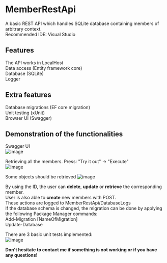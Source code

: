 # MemberRestApi
A basic REST API which handles SQLite database containing members of arbitrary context.\
Recommended IDE: Visual Studio

## Features
The API works in LocalHost\
Data access (Entity framework core)\
Database (SQLite)\
Logger

## Extra features
Database migrations (EF core migration)\
Unit testing (xUnit)\
Browser UI (Swagger)

## Demonstration of the functionalities

Swagger UI\
![image](https://user-images.githubusercontent.com/44393647/155768439-360b5d54-1d0e-404f-936c-43e7bd5dbd0d.png)

Retrieving all the members. Press: "Try it out" -> "Execute"\
![image](https://user-images.githubusercontent.com/44393647/155768682-c50311d4-aa0d-4565-a673-9e5a30373f3d.png)

Some objects should be retrieved
![image](https://user-images.githubusercontent.com/44393647/155769107-3e48d76f-df5a-4f02-81a4-c39ebac69022.png)

By using the ID, the user can **delete**, **update** or **retrieve** the corresponding member.\
User is also able to **create** new members with POST.\
These actions are logged to MemberRestApi/DatabaseLogs\
If the database schema is changed, the migration can be done by applying the following Package Manager commands:\
Add-Migration [NameOfMigration]\
Update-Database
 
There are 3 basic unit tests implemented:\
![image](https://user-images.githubusercontent.com/44393647/155770427-484f1e25-1df5-4082-b224-8ca67dbfd879.png)


**Don't hesitate to contact me if something is not working or if you have any questions!**
